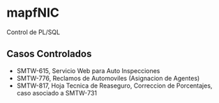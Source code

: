 # mapfNIC
Control de PL/SQL 

## Casos Controlados
* SMTW-615, Servicio Web para Auto Inspecciones
* SMTW-776, Reclamos de Automoviles (Asignacion de Agentes)
* SMTW-817, Hoja Tecnica de Reaseguro, Correccion de Porcentajes, caso asociado a SMTW-731